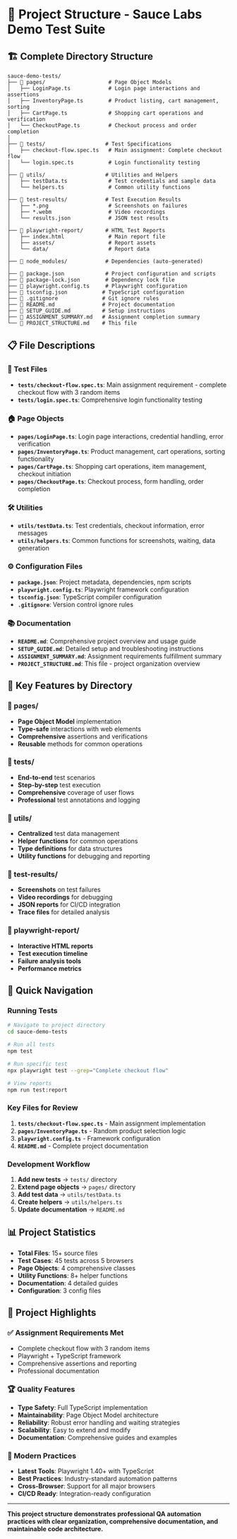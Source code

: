 # 📁 Project Structure - Sauce Labs Demo Test Suite

## 🏗️ Complete Directory Structure

```
sauce-demo-tests/
├── 📁 pages/                    # Page Object Models
│   ├── LoginPage.ts            # Login page interactions and assertions
│   ├── InventoryPage.ts        # Product listing, cart management, sorting
│   ├── CartPage.ts             # Shopping cart operations and verification
│   └── CheckoutPage.ts         # Checkout process and order completion
│
├── 📁 tests/                   # Test Specifications
│   ├── checkout-flow.spec.ts   # Main assignment: Complete checkout flow
│   └── login.spec.ts           # Login functionality testing
│
├── 📁 utils/                   # Utilities and Helpers
│   ├── testData.ts             # Test credentials and sample data
│   └── helpers.ts              # Common utility functions
│
├── 📁 test-results/            # Test Execution Results
│   ├── *.png                   # Screenshots on failures
│   ├── *.webm                  # Video recordings
│   └── results.json            # JSON test results
│
├── 📁 playwright-report/       # HTML Test Reports
│   ├── index.html              # Main report file
│   ├── assets/                 # Report assets
│   └── data/                   # Report data
│
├── 📁 node_modules/            # Dependencies (auto-generated)
│
├── 📄 package.json             # Project configuration and scripts
├── 📄 package-lock.json        # Dependency lock file
├── 📄 playwright.config.ts     # Playwright configuration
├── 📄 tsconfig.json           # TypeScript configuration
├── 📄 .gitignore              # Git ignore rules
├── 📄 README.md               # Project documentation
├── 📄 SETUP_GUIDE.md          # Setup instructions
├── 📄 ASSIGNMENT_SUMMARY.md   # Assignment completion summary
└── 📄 PROJECT_STRUCTURE.md    # This file
```

## 📋 File Descriptions

### 🧪 Test Files
- **`tests/checkout-flow.spec.ts`**: Main assignment requirement - complete checkout flow with 3 random items
- **`tests/login.spec.ts`**: Comprehensive login functionality testing

### 🏠 Page Objects
- **`pages/LoginPage.ts`**: Login page interactions, credential handling, error verification
- **`pages/InventoryPage.ts`**: Product management, cart operations, sorting functionality
- **`pages/CartPage.ts`**: Shopping cart operations, item management, checkout initiation
- **`pages/CheckoutPage.ts`**: Checkout process, form handling, order completion

### 🛠️ Utilities
- **`utils/testData.ts`**: Test credentials, checkout information, error messages
- **`utils/helpers.ts`**: Common functions for screenshots, waiting, data generation

### ⚙️ Configuration Files
- **`package.json`**: Project metadata, dependencies, npm scripts
- **`playwright.config.ts`**: Playwright framework configuration
- **`tsconfig.json`**: TypeScript compiler configuration
- **`.gitignore`**: Version control ignore rules

### 📚 Documentation
- **`README.md`**: Comprehensive project overview and usage guide
- **`SETUP_GUIDE.md`**: Detailed setup and troubleshooting instructions
- **`ASSIGNMENT_SUMMARY.md`**: Assignment requirements fulfillment summary
- **`PROJECT_STRUCTURE.md`**: This file - project organization overview

## 🎯 Key Features by Directory

### 📁 pages/
- **Page Object Model** implementation
- **Type-safe** interactions with web elements
- **Comprehensive** assertions and verifications
- **Reusable** methods for common operations

### 📁 tests/
- **End-to-end** test scenarios
- **Step-by-step** test execution
- **Comprehensive** coverage of user flows
- **Professional** test annotations and logging

### 📁 utils/
- **Centralized** test data management
- **Helper functions** for common operations
- **Type definitions** for data structures
- **Utility functions** for debugging and reporting

### 📁 test-results/
- **Screenshots** on test failures
- **Video recordings** for debugging
- **JSON reports** for CI/CD integration
- **Trace files** for detailed analysis

### 📁 playwright-report/
- **Interactive HTML reports**
- **Test execution timeline**
- **Failure analysis tools**
- **Performance metrics**

## 🚀 Quick Navigation

### Running Tests
```bash
# Navigate to project directory
cd sauce-demo-tests

# Run all tests
npm test

# Run specific test
npx playwright test --grep="Complete checkout flow"

# View reports
npm run test:report
```

### Key Files for Review
1. **`tests/checkout-flow.spec.ts`** - Main assignment implementation
2. **`pages/InventoryPage.ts`** - Random product selection logic
3. **`playwright.config.ts`** - Framework configuration
4. **`README.md`** - Complete project documentation

### Development Workflow
1. **Add new tests** → `tests/` directory
2. **Extend page objects** → `pages/` directory
3. **Add test data** → `utils/testData.ts`
4. **Create helpers** → `utils/helpers.ts`
5. **Update documentation** → `README.md`

## 📊 Project Statistics

- **Total Files**: 15+ source files
- **Test Cases**: 45 tests across 5 browsers
- **Page Objects**: 4 comprehensive classes
- **Utility Functions**: 8+ helper functions
- **Documentation**: 4 detailed guides
- **Configuration**: 3 config files

## 🎉 Project Highlights

### ✅ Assignment Requirements Met
- Complete checkout flow with 3 random items
- Playwright + TypeScript framework
- Comprehensive assertions and reporting
- Professional documentation

### 🏆 Quality Features
- **Type Safety**: Full TypeScript implementation
- **Maintainability**: Page Object Model architecture
- **Reliability**: Robust error handling and waiting strategies
- **Scalability**: Easy to extend and modify
- **Documentation**: Comprehensive guides and examples

### 🚀 Modern Practices
- **Latest Tools**: Playwright 1.40+ with TypeScript
- **Best Practices**: Industry-standard automation patterns
- **Cross-Browser**: Support for all major browsers
- **CI/CD Ready**: Integration-ready configuration

---

**This project structure demonstrates professional QA automation practices with clear organization, comprehensive documentation, and maintainable code architecture.**